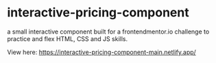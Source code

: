 # interactive-pricing-component

a small interactive component built for a frontendmentor.io challenge to practice and flex HTML, CSS and JS skills.

View here:
https://interactive-pricing-component-main.netlify.app/
